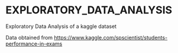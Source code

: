 # EXPLORATORY_DATA_ANALYSIS
Exploratory Data Analysis of a kaggle dataset

Data obtained from https://www.kaggle.com/spscientist/students-performance-in-exams
